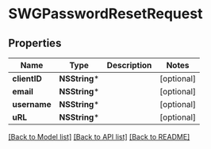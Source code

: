 # SWGPasswordResetRequest

## Properties
Name | Type | Description | Notes
------------ | ------------- | ------------- | -------------
**clientID** | **NSString*** |  | [optional] 
**email** | **NSString*** |  | [optional] 
**username** | **NSString*** |  | [optional] 
**uRL** | **NSString*** |  | [optional] 

[[Back to Model list]](../README.md#documentation-for-models) [[Back to API list]](../README.md#documentation-for-api-endpoints) [[Back to README]](../README.md)


